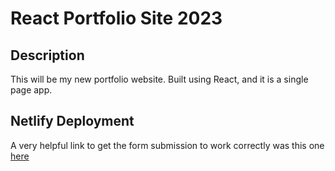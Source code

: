 # React Portfolio Site 2023

## Description
This will be my new portfolio website. Built using React, and it is a single page app. 

## Netlify Deployment
A very helpful link to get the form submission to work correctly was this one [here](https://www.netlify.com/blog/2017/07/20/how-to-integrate-netlifys-form-handling-in-a-react-app/#form-handling-with-a-stateful-react-form)
